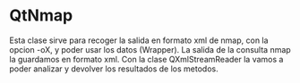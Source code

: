 # QtNmap
Esta clase sirve para recoger la salida en formato xml de nmap, con la opcion -oX, y poder usar los datos (Wrapper).
La salida de la consulta nmap la guardamos en formato xml. Con la clase QXmlStreamReader la vamos a poder analizar y devolver los resultados de los metodos.
